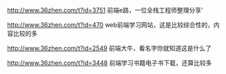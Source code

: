 http://www.36zhen.com/t?id=3751  前端e路，一位全栈工程师整理分享‘

http://www.36zhen.com/t?id=470  web前端学习网站，这是比较综合性的，内容比较的多

http://www.36zhen.com/t?id=2549 前端大牛，看名字你就知道这是什么了

http://www.36zhen.com/t?id=3448 前端学习书籍电子书下载，还算比较多
